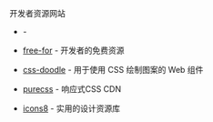 开发者资源网站
* []() - 
* [free-for](https://free-for.dev//) - 开发者的免费资源

* [css-doodle](https://css-doodle.com/) - 用于使用 CSS 绘制图案的 Web 组件
* [purecss](https://purecss.io/) - 响应式CSS CDN


* [icons8](https://icons8.com/icons) - 实用的设计资源库

